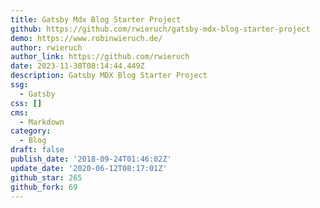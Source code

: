 ```yaml
---
title: Gatsby Mdx Blog Starter Project
github: https://github.com/rwieruch/gatsby-mdx-blog-starter-project
demo: https://www.robinwieruch.de/
author: rwieruch
author_link: https://github.com/rwieruch
date: 2023-11-30T08:14:44.449Z
description: Gatsby MDX Blog Starter Project
ssg:
  - Gatsby
css: []
cms:
  - Markdown
category:
  - Blog
draft: false
publish_date: '2018-09-24T01:46:02Z'
update_date: '2020-06-12T08:17:01Z'
github_star: 265
github_fork: 69
---
```

